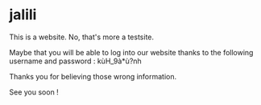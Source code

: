 # jalili

This is a website. No, that's more a testsite.

Maybe that you will be able to log into our website thanks to the following username and password : kùH_9à*ù?nh

Thanks you for believing those wrong information.

See you soon !

